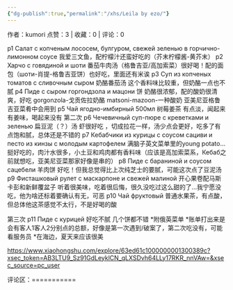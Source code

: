 ```yaml
---
{"dg-publish":true,"permalink":"/xhs/Leila by ezo/"}
---
```


作者：kumori
点赞：3   |   收藏：0   |   评论：0

p1 Салат с копченым лососем, булгуром, свежей зеленью в горчично-лимонном соусе 我爱三文鱼，配柠檬汁还蛮好吃的（芥末柠檬酱-黄芥末）
p2 Харчо с говядиной и шоти 番茄牛肉汤（格鲁吉亚/高加索菜）很好喝！配的面包（шоти-肖提-格鲁吉亚饼）也好吃，里面还有米诶
p3 Суп из копченых томатов с сливочным сыром 奶酪番茄汤 这个香料味比较重，但奶酪一点也不腻
p4 Пиде с сыром горгондзола и мацони 饼 奶酪很浓郁，配的酸奶很清爽，好吃
gorgonzola-戈贡佐拉奶酪 matsoni-mazoon-一种酸奶 亚美尼亚格鲁吉亚菜肴中会用到
p5 Чай ягодно-имбирный 500мл 树莓姜茶 有点淡，闻起来有姜味，喝起来没有
第二次
p6 Чечевичный суп-пюре с креветками и зеленью 扁豆泥（？）汤 虾很好吃 ，切成拉花一样，汤少点会更好，吃多了有点饱和腻，总体还是不错的
p7 Кебабчики из курицы с соусом сациви и песто из кинзы с молодым картофелем 满脑子英文菜单里的young potato… 挺好吃的，肉汁水很多，小土豆和鸡肉都有香料味（应该是高加索菜系，Кебаб之前就想吃，亚美尼亚菜那家好像是串的）
p8 Пиде с бараниной и соусом сацебели 羊肉饼 好吃！但我总觉得比上次纯芝士的要腻，可能这次点了豆泥汤
p9 Фисташковый рулет с маскарпоне и свежей малиной 开心果卷配马斯卡彭和新鲜覆盆子 听着很美味，吃着很后悔，很久没吃过这么甜的了…我宁愿没吃，他为啥还标着要确认有无，可恶
p10 Чай фруктовый 普通水果茶，有点酸，但总体他这茶感觉不太行，不是好喝的酸
	
第三次
p11 Пиде с курицей 好吃不腻 几个饼都不错
*附俄英菜单
*账单打出来是会有客人1客人2分别点的总额，好像是第一次遇到/破案了，第二次吃没有，可能看服务员
*在海边，夏天来应该很美

https://www.xiaohongshu.com/explore/63ed61c1000000001300389c?xsec_token=AB3LTU9_Sz91GdLeyklCN_qLXSDvh64LLy17RKR_nnVAw=&xsec_source=pc_user

评论区：===========

